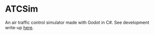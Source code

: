 # ATCSim
An air traffic control simulator made with Godot in C#. See development write-up [here](https://github.com/ntaulbut/atcsim-document).
